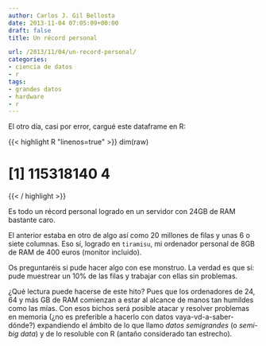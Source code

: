 ```yaml
---
author: Carlos J. Gil Bellosta
date: 2013-11-04 07:05:09+00:00
draft: false
title: Un récord personal

url: /2013/11/04/un-record-personal/
categories:
- ciencia de datos
- r
tags:
- grandes datos
- hardware
- r
---
```


El otro día, casi por error, cargué este dataframe en R:

{{< highlight R "linenos=true" >}}
dim(raw)
# [1] 115318140         4
{{< / highlight >}}

Es todo un récord personal logrado en un servidor con 24GB de RAM bastante caro.

El anterior estaba en otro de algo así como 20 millones de filas y unas 6 o siete columnas. Eso sí, logrado en `tiramisu`, mi ordenador personal de 8GB de RAM de 400 euros (monitor incluido).

Os preguntaréis si pude hacer algo con ese monstruo. La verdad es que sí: pude muestrear un 10% de las filas y trabajar con ellas sin problemas.

¿Qué lectura puede hacerse de este hito? Pues que los ordenadores de 24, 64 y más GB de RAM comienzan a estar al alcance de manos tan humildes como las mías. Con esos bichos será posible atacar y resolver problemas en memoria (¿no es preferible a hacerlo con datos vaya-vd-a-saber-dónde?) expandiendo el ámbito de lo que llamo _datos semigrandes_ (o _semi-big data_) y de lo resoluble con R (antaño considerado tan estrecho).
